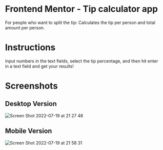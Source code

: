 # Frontend Mentor - Tip calculator app



For people who want to split the tip: Calculates the tip per person and total amount per person. 

# Instructions
input numbers in the text fields, select the tip percentage, and then hit enter in a text field and get your results!

# Screenshots

## Desktop Version
![Screen Shot 2022-07-19 at 21 27 48](https://user-images.githubusercontent.com/25332391/179879554-adcec4bd-f488-4a09-8762-89af334134f6.png)


## Mobile Version
![Screen Shot 2022-07-19 at 21 58 31](https://user-images.githubusercontent.com/25332391/179879546-b5c640ab-e0aa-4d65-aedc-aa740bd85179.png)
